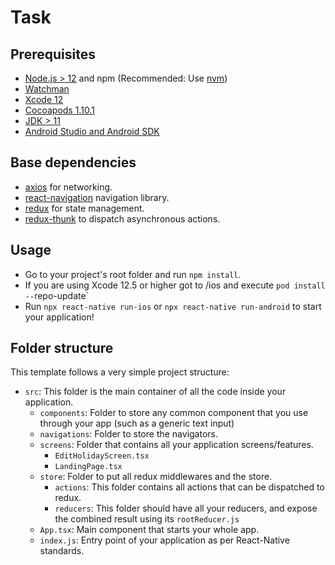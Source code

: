 # Task

## Prerequisites

- [Node.js > 12](https://nodejs.org) and npm (Recommended: Use [nvm](https://github.com/nvm-sh/nvm))
- [Watchman](https://facebook.github.io/watchman)
- [Xcode 12](https://developer.apple.com/xcode)
- [Cocoapods 1.10.1](https://cocoapods.org)
- [JDK > 11](https://www.oracle.com/java/technologies/javase-jdk11-downloads.html)
- [Android Studio and Android SDK](https://developer.android.com/studio)

## Base dependencies

- [axios](https://github.com/axios/axios) for networking.
- [react-navigation](https://reactnavigation.org/) navigation library.
- [redux](https://redux.js.org/) for state management.
- [redux-thunk](https://github.com/gaearon/redux-thunk) to dispatch asynchronous actions.

## Usage


- Go to your project's root folder and run `npm install`.
- If you are using Xcode 12.5 or higher got to /ios and execute `pod install --`repo-update`
- Run `npx react-native run-ios` or `npx react-native run-android` to start your application!


## Folder structure

This template follows a very simple project structure:

- `src`: This folder is the main container of all the code inside your application.
  - `components`: Folder to store any common component that you use through your app (such as a generic text input)
  - `navigations`: Folder to store the navigators.
  - `screens`: Folder that contains all your application screens/features.
      - `EditHolidayScreen.tsx`
      - `LandingPage.tsx`
  - `store`: Folder to put all redux middlewares and the store.
     - `actions`: This folder contains all actions that can be dispatched to redux.
      - `reducers`: This folder should have all your reducers, and expose the combined result using its `rootReducer.js`
  - `App.tsx`: Main component that starts your whole app.
  - `index.js`: Entry point of your application as per React-Native standards.
